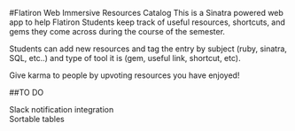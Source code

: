 #Flatiron Web Immersive Resources Catalog
This is a Sinatra powered web app to help Flatiron Students keep track of useful resources, shortcuts, and gems they come across during the course of the semester.

Students can add new resources and tag the entry by subject (ruby, sinatra, SQL, etc..) and type of tool it is (gem, useful link, shortcut, etc).

Give karma to people by upvoting resources you have enjoyed!

##TO DO

Slack notification integration<br>
Sortable tables
